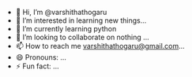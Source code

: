 - 👋 Hi, I’m @varshithathogaru
- 👀 I’m interested in learning new things...
- 🌱 I’m currently learning python
- 💞️ I’m looking to collaborate on nothing ...
- 📫 How to reach me  varshithathogaru@gmail.com...
- 😄 Pronouns: ...
- ⚡ Fun fact: ...

<!---
varshithathogaru/varshithathogaru is a ✨ special ✨ repository because its `README.md` (this file) appears on your GitHub profile.
You can click the Preview link to take a look at your changes.
--->
